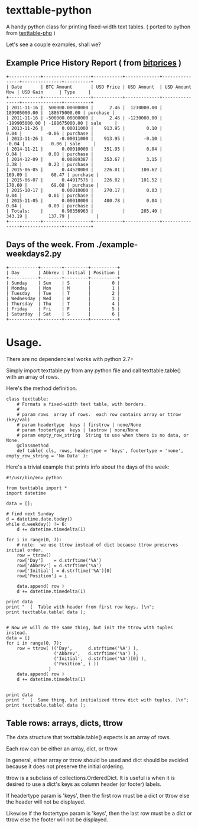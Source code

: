# texttable-python

A handy python class for printing fixed-width text tables.
( ported to python from [texttable-php](https://github.com/dan-da/texttable-php) ) 

Let's see a couple examples, shall we?

## Example Price History Report ( from [bitprices](https://github.com/dan-da/bitprices) )

```
+------------+------------------+-----------+-------------+----------------+---------------+----------+
| Date       | BTC Amount       | USD Price | USD Amount  | USD Amount Now | USD Gain      | Type     |
+------------+------------------+-----------+-------------+----------------+---------------+----------+
| 2011-11-16 |  500000.00000000 |      2.46 |  1230000.00 |   189905000.00 |  188675000.00 | purchase |
| 2011-11-16 | -500000.00000000 |      2.46 | -1230000.00 |  -189905000.00 | -188675000.00 | sale     |
| 2013-11-26 |       0.00011000 |    913.95 |        0.10 |           0.04 |         -0.06 | purchase |
| 2013-11-26 |      -0.00011000 |    913.95 |       -0.10 |          -0.04 |          0.06 | sale     |
| 2014-11-21 |       0.00010000 |    351.95 |        0.04 |           0.04 |          0.00 | purchase |
| 2014-12-09 |       0.00889387 |    353.67 |        3.15 |           3.38 |          0.23 | purchase |
| 2015-06-05 |       0.44520000 |    226.01 |      100.62 |         169.09 |         68.47 | purchase |
| 2015-06-07 |       0.44917576 |    226.02 |      101.52 |         170.60 |         69.08 | purchase |
| 2015-10-17 |       0.00010000 |    270.17 |        0.03 |           0.04 |          0.01 | purchase |
| 2015-11-05 |       0.00010000 |    400.78 |        0.04 |           0.04 |          0.00 | purchase |
| Totals:    |       0.90356963 |           |      205.40 |         343.19 |        137.79 |          |
+------------+------------------+-----------+-------------+----------------+---------------+----------+
```

## Days of the week.  From ./example-weekdays2.py

```
+-----------+--------+---------+----------+
| Day       | Abbrev | Initial | Position |
+-----------+--------+---------+----------+
| Sunday    | Sun    | S       |        0 |
| Monday    | Mon    | M       |        1 |
| Tuesday   | Tue    | T       |        2 |
| Wednesday | Wed    | W       |        3 |
| Thursday  | Thu    | T       |        4 |
| Friday    | Fri    | F       |        5 |
| Saturday  | Sat    | S       |        6 |
+-----------+--------+---------+----------+
```


# Usage.

There are no dependencies!  works with python 2.7+

Simply import texttable.py from any python file and call texttable.table() with
an array of rows.

Here's the method definition.

```
class texttable:
    # Formats a fixed-width text table, with borders.
    #
    # param rows  array of rows.  each row contains array or ttrow (key/val)
    # param headertype  keys | firstrow | none/None 
    # param footertype  keys | lastrow | none/None
    # param empty_row_string  String to use when there is no data, or None.
    @classmethod
    def table( cls, rows, headertype = 'keys', footertype = 'none', empty_row_string = 'No Data' ):
```

Here's a trivial example that prints info about the days of the week:

```
#!/usr/bin/env python

from texttable import *
import datetime

data = [];

# find next Sunday
d = datetime.date.today()
while d.weekday() != 6:
    d += datetime.timedelta(1)

for i in range(0, 7):
    # note:  we use ttrow instead of dict because ttrow preserves initial order.
    row = ttrow()
    row['Day']    = d.strftime('%A')
    row['Abbrev'] = d.strftime('%a')
    row['Initial'] = d.strftime('%A')[0]
    row['Position'] = i

    data.append( row )
    d += datetime.timedelta(1)

print data
print "  [  Table with header from first row keys. ]\n";
print texttable.table( data );


# Now we will do the same thing, but init the ttrow with tuples instead.
data = []
for i in range(0, 7):
    row = ttrow( (('Day',      d.strftime('%A') ),
                  ('Abbrev',   d.strftime('%a') ),
                  ('Initial',  d.strftime('%A')[0] ),
                  ('Position', i ))
                )
    data.append( row )
    d += datetime.timedelta(1)


print data
print "  [  Same thing, but initialized ttrow dict with tuples. ]\n";
print texttable.table( data );
```

## Table rows: arrays, dicts, ttrow

The data structure that texttable.table() expects is an array of rows.

Each row can be either an array, dict, or ttrow.

In general, either array or ttrow should be used and dict should be avoided
because it does not preserve the initial ordering.

ttrow is a subclass of collections.OrderedDict. It is useful is when it is
desired to use a dict's keys as column header (or footer) labels.

If headertype param is 'keys', then the first row must be a dict or ttrow else
the header will not be displayed.

Likewise if the footertype param is 'keys', then the last row must be a dict or
ttrow else the footer will not be displayed.

